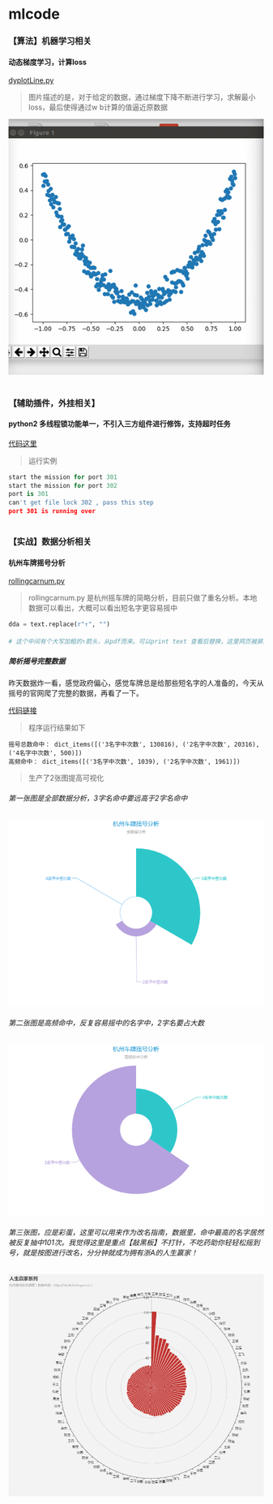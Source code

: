 # mlcode

### 【算法】机器学习相关
#### 动态梯度学习，计算loss
[dyplotLine.py](https://github.com/charlesld/mlcode/blob/master/dyplotLine.py)

> 图片描述的是，对于给定的数据，通过梯度下降不断进行学习，求解最小loss，最后使得通过w b计算的值逼近原数据

![tensor学习动态](https://github.com/charlesld/mlcode/blob/master/tensordygraphic.gif)

#
### 【辅助插件，外挂相关】
#### python2 多线程锁功能单一，不引入三方组件进行修饰，支持超时任务
[代码这里](https://github.com/charlesld/mlcode/blob/master/mutiprocess/lock_wait_expire_for_py2.py)

> 运行实例

```python
start the mission for port 301 
start the mission for port 302 
port is 301
can't get file lock 302 , pass this step
port 301 is running over  

```
#

### 【实战】数据分析相关
#### 杭州车牌摇号分析

[rollingcarnum.py](https://github.com/charlesld/mlcode/blob/master/rollingcarnum.py)
> rollingcarnum.py 是杭州摇车牌的简略分析，目前只做了重名分析。本地数据可以看出，大概可以看出短名字更容易摇中

```python
dda = text.replace(r"↑", "")

# 这个中间有个大写加粗的↑箭头，从pdf而来。可以print text 查看后替换，这里网页被屏蔽。。
```

##### 简析摇号完整数据

昨天数据炸一看，感觉政府偏心，感觉车牌总是给那些短名字的人准备的，今天从摇号的官网爬了完整的数据，再看了一下。

[代码链接](https://github.com/charlesld/mlcode/blob/master/rollingcarcard/crawlrolldata.py)

> 程序运行结果如下

```shell
摇号总数命中： dict_items([('3名字中次数', 130816), ('2名字中次数', 20316), ('4名字中次数', 500)])
高频命中： dict_items([('3名字中次数', 1039), ('2名字中次数', 1961)])
```

> 生产了2张图提高可视化

###### 第一张图是全部数据分析，3字名命中要远高于2字名命中

![全数据分析](https://github.com/charlesld/mlcode/blob/master/pics/hzyh1.png)

###### 第二张图是高频命中，反复容易摇中的名字中，2字名要占大数

![车牌摇号分析](https://github.com/charlesld/mlcode/blob/master/pics/hzyh2.png)

###### 第三张图，应是彩蛋，这里可以用来作为改名指南，数据里，命中最高的名字居然被反复抽中101次。我觉得这里是重点【敲黑板】不打针，不吃药助你轻轻松摇到号，就是按图进行改名，分分钟就成为拥有浙A的人生赢家！

![改名指南](https://github.com/charlesld/mlcode/blob/master/pics/image2.png)
